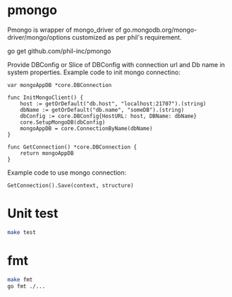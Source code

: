 # pmongo
Pmongo is wrapper of mongo_driver of go.mongodb.org/mongo-driver/mongo/options customized as per phil's
requirement.

go get github.com/phil-inc/pmongo

Provide DBConfig or Slice of DBConfig with connection url and Db name in system properties.
Example code to init mongo connectino:
```
var mongoAppDB *core.DBConnection

func InitMongoClient() {
	host := getOrDefault("db.host", "localhost:21707").(string)
	dbName := getOrDefault("db.name", "someDB").(string)
	dbConfig := core.DBConfig{HostURL: host, DBName: dbName}
	core.SetupMongoDB(dbConfig)
	mongoAppDB = core.ConnectionByName(dbName)
}

func GetConnection() *core.DBConnection {
	return mongoAppDB
}
```

Example code to use mongo connection:
```
GetConnection().Save(context, structure)
```


# Unit test
```bash
make test
```

# fmt
```bash
make fmt
go fmt ./...
```

